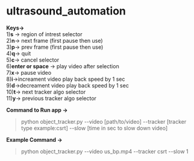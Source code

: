 # ultrasound_automation

**Keys->**<br> 1)**s** -> region of intrest selector<br> 2)**n**-> next frame (first pause then use)<br> 3)**p**-> prev frame (first pause then use)<br> 4)**q**-> quit <br> 5)**c**-> cancel selector<br> 6)**enter or space** -> play video after selection<br> 7)**x**-> pause video<br> 8)**i**->increament video play back speed by 1 sec<br> 9)**d**->decreament video play back speed by 1 sec<br> 10)**t**-> next tracker algo selector<br>11)**y**-> previous tracker algo selector<br>

**Command to Run app ->** <br>

> python object_tracker.py --video [path/to/video] --tracker [tracker type example:csrt] --slow [time in sec to slow down video]<br>

**Example Command ->**<br>

> python object_tracker.py --video us_bp.mp4 --tracker csrt --slow 1

